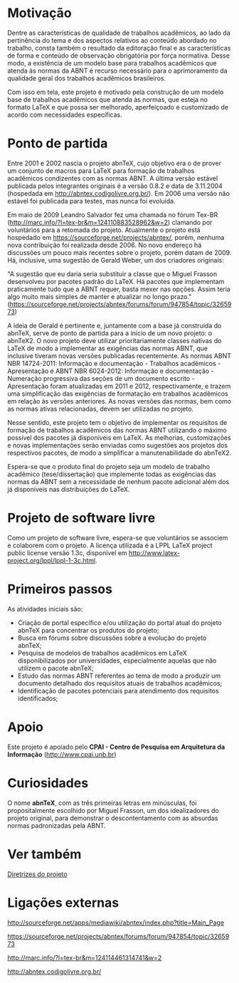 # Motivação #

Dentre as características de qualidade de trabalhos acadêmicos, ao lado da pertinência do tema e dos aspectos relativos ao conteúdo abordado no trabalho, consta também o resultado da editoração final e as características de forma e conteúdo de observação obrigatória por força normativa. Desse modo, a existência de um modelo base para trabalhos acadêmicos que atenda às normas da ABNT é recurso necessário para o aprimoramento da qualidade geral dos trabalhos acadêmicos brasileiros.

Com isso em tela, este projeto é motivado pela construção de um modelo base de trabalhos acadêmicos que atenda às normas, que esteja no formato LaTeX e que possa ser melhorado, aperfeiçoado e customizado  de acordo com necessidades específicas.

# Ponto de partida #

Entre 2001 e 2002 nascia o projeto abnTeX, cujo objetivo era o de prover um conjunto de macros para LaTeX para formação de trabalhos acadêmicos condizentes com as normas ABNT. A última versão estável publicada pelos integrantes originais é a versão 0.8.2 e data de 3.11.2004 (hospedada em http://abntex.codigolivre.org.br/). Em 2006 uma versão não estável foi publicada para testes, mas nunca foi evoluída.

Em maio de 2009 Leandro Salvador fez uma chamada no fórum Tex-BR (http://marc.info/?l=tex-br&m=124110883528962&w=2) clamando por voluntários para a retomada do projeto. Atualmente o projeto está hospedado em https://sourceforge.net/projects/abntex/, porém, nenhuma nova contribuição foi realizada desde 2006. No novo endereço há discussões um pouco mais recentes sobre o projeto, porém datam de 2009. Há, inclusive, uma sugestão de Gerald Weber, um dos criadores originais:

"A sugestão que eu daria seria substituir a classe que o Miguel Frasson desenvolveu por pacotes padrão do LaTeX. Há pacotes que implementam praticamente tudo que a ABNT requer, basta mexer nas opções. Assim teria algo muito mais simples de manter e atualizar no longo prazo." (https://sourceforge.net/projects/abntex/forums/forum/947854/topic/3265973)

A ideia de Gerald é pertinente e, juntamente com a base já construída do abnTeX, serve de ponto de partida para a início de um novo projeto: o abnTeX2. O novo projeto deve utilizar prioritariamente classes nativas do LaTeX de modo a implementar as exigências das normas ABNT, que inclusive tiveram novas versões publicadas recentemente. As normas ABNT NBR 14724-2011: Informação e documentação - Trabalhos acadêmicos - Apresentação e ABNT NBR 6024-2012: Informação e documentação - Numeração progressiva das seções de um documento escrito - Apresentação foram atualizadas em 2011 e 2012, respectivamente, e trazem uma simplificação das exigências de formatação em trabalhos acadêmicos em relação às versões anteriores. As novas versões das normas, bem como as normas ativas relacionadas, devem ser utilizadas no projeto.

Nesse sentido, este projeto tem o objetivo de implementar os requisitos de formação de trabalhos acadêmicos das normas ABNT utilizando o máximo possível dos pacotes já disponíveis em LaTeX. As melhorias, customizações e novas implementações serão enviadas como sugestões aos projetos dos respectivos pacotes, de modo a simplificar a manutenabilidade do abnTeX2.

Espera-se que o produto final do projeto seja um modelo de trabalho acadêmico (tese/dissertação) que implemente todas as exigências das normas da ABNT sem a necessidade de nenhum pacote adicional além dos já disponíveis nas distribuições do LaTeX.

# Projeto de software livre #

Como um projeto de software livre, espera-se que voluntários se associem e colaborem com o projeto. A licença utilizada é a LPPL LaTeX project public license versão 1.3c, disponível em http://www.latex-project.org/lppl/lppl-1-3c.html.

# Primeiros passos #

As atividades iniciais são:

  * Criação de portal específico e/ou utilização do portal atual do projeto abnTeX para concentrar os produtos do projeto;
  * Busca em fórums sobre discussões sobre a evolução do projeto abnTeX;
  * Pesquisa de modelos de trabalhos acadêmicos em LaTeX disponibilizados por universidades, especialmente aquelas que não utilizem o pacote abnTeX;
  * Estudo das normas ABNT referentes ao tema de modo a produzir um documento detalhado dos requisitos atuais de trabalhos acadêmicos;
  * Identificação de pacotes potenciais para atendimento dos requisitos identificados;

# Apoio #

Este projeto é apoiado pelo **CPAI - Centro de Pesquisa em Arquitetura da Informação** (http://www.cpai.unb.br)

# Curiosidades #

O nome **abnTeX**, com as três primeiras letras em minúsculas, foi propositalmente escolhido por Miguel Frasson, um dos idealizadores do projeto original, para demonstrar o descontentamento com as absurdas normas padronizadas pela ABNT.

# Ver também #
[Diretrizes do projeto](Diretrizes.md)

# Ligações externas #

http://sourceforge.net/apps/mediawiki/abntex/index.php?title=Main_Page

https://sourceforge.net/projects/abntex/forums/forum/947854/topic/3265973

http://marc.info/?l=tex-br&m=124114461314741&w=2

http://abntex.codigolivre.org.br/